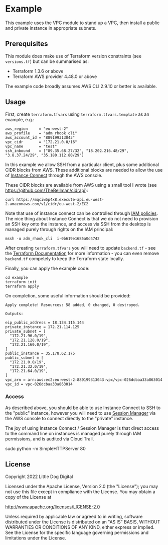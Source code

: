 # Example
This example uses the VPC module to stand up a VPC, then install a public and private instance in appropriate subnets.

## Prerequisites
This module does make use of Terraform version constraints (see `versions.tf`) but can be summarised as:

 - Terraform 1.3.6 or above
 - Terraform AWS provider 4.48.0 or above

The example code broadly assumes AWS CLI 2.9.10 or better is available.

## Usage

First, create `terraform.tfvars` using `terraform.tfvars.template` as an example, e.g.:

```
aws_region     = "eu-west-2"
aws_profile    = "adm_rhook_cli"
aws_account_id = "889199313043"
vpc_cidr       = "172.21.0.0/16"
vpc_name       = "test"
ssh_inbound    = ["89.35.68.27/32", "18.202.216.48/29", "3.8.37.24/29", "35.180.112.80/29"]
```

In this example we allow SSH from a particular client, plus some additional CIDR blocks from AWS. These additional blocks are needed to allow the use of [Instance Connect](https://aws.amazon.com/about-aws/whats-new/2019/06/introducing-amazon-ec2-instance-connect/) through the AWS console.

These CIDR blocks are available from AWS using a small tool I wrote (see https://github.com/TheBellman/cidrapi):

```
curl https://mqciw5p4x8.execute-api.eu-west-2.amazonaws.com/v1/cidr/eu-west-2/EC2
```

Note that use of instance connect can be controlled through [IAM policies](https://docs.aws.amazon.com/AWSEC2/latest/UserGuide/ec2-instance-connect-set-up.html). The nice thing about Instance Connect is that we do not need to provision an SSH key onto the instance, and access via SSH from the desktop is managed purely through rights on the IAM principal:

```
mssh -u adm_rhook_cli  i-0b619e1685a0d4742
```

After creating `terraform.tfvars` you will need to update `backend.tf` - see the [Terraform Documentation](https://www.terraform.io/docs/backends/index.html) for more information - you can even remove `backend.tf` competely to keep the Terraform state locally.

Finally, you can apply the example code:

```
cd example
terraform init
terraform apply
```

On completion, some useful information should be provided:

```
Apply complete! Resources: 58 added, 0 changed, 0 destroyed.

Outputs:

eip_public_address = 18.134.115.144
private_instance = 172.21.114.125
private_subnet = [
  "172.21.96.0/19",
  "172.21.128.0/19",
  "172.21.160.0/19",
]
public_instance = 35.178.62.175
public_subnet = [
  "172.21.0.0/19",
  "172.21.32.0/19",
  "172.21.64.0/19",
]
vpc_arn = arn:aws:ec2:eu-west-2:889199313043:vpc/vpc-026dcbaa33a863014
vpc_id = vpc-026dcbaa33a863014
```

### Access
As described above, you should be able to use Instance Connect to SSH to the "public" instance, however you will need to use [Session Manager](https://docs.aws.amazon.com/systems-manager/latest/userguide/session-manager.html) via the AWS console to connect directly to the "private" instance.

The joy of using Instance Connect / Session Manager is that direct access to the command line on instances is managed purely through IAM permissions, and is audited via Cloud Trail.


sudo python -m SimpleHTTPServer 80

## License
Copyright 2022 Little Dog Digital

Licensed under the Apache License, Version 2.0 (the "License");
you may not use this file except in compliance with the License.
You may obtain a copy of the License at

  http://www.apache.org/licenses/LICENSE-2.0

Unless required by applicable law or agreed to in writing, software
distributed under the License is distributed on an "AS IS" BASIS,
WITHOUT WARRANTIES OR CONDITIONS OF ANY KIND, either express or implied.
See the License for the specific language governing permissions and
limitations under the License.
